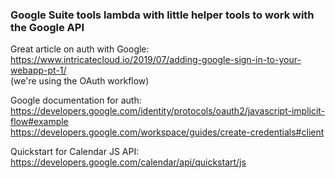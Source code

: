 ### Google Suite tools lambda with little helper tools to work with the Google API

Great article on auth with Google:  
https://www.intricatecloud.io/2019/07/adding-google-sign-in-to-your-webapp-pt-1/  
(we're using the OAuth workflow)

Google documentation for auth:  
https://developers.google.com/identity/protocols/oauth2/javascript-implicit-flow#example  
https://developers.google.com/workspace/guides/create-credentials#client

Quickstart for Calendar JS API:  
https://developers.google.com/calendar/api/quickstart/js



